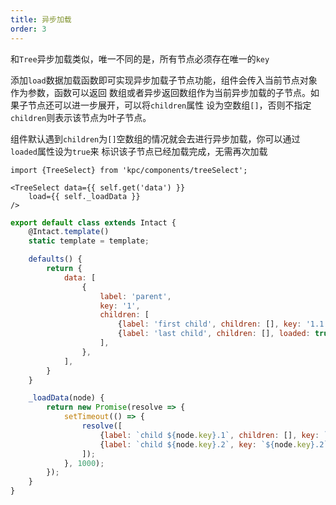 ```yaml
---
title: 异步加载
order: 3
---
```


和`Tree`异步加载类似，唯一不同的是，所有节点必须存在唯一的`key`

添加`load`数据加载函数即可实现异步加载子节点功能，组件会传入当前节点对象作为参数，函数可以返回
数组或者异步返回数组作为当前异步加载的子节点。如果子节点还可以进一步展开，可以将`children`属性
设为空数组`[]`，否则不指定`children`则表示该节点为叶子节点。

组件默认遇到`children`为`[]`空数组的情况就会去进行异步加载，你可以通过`loaded`属性设为`true`来
标识该子节点已经加载完成，无需再次加载

```vdt
import {TreeSelect} from 'kpc/components/treeSelect';

<TreeSelect data={{ self.get('data') }} 
    load={{ self._loadData }}
/>
```

```js
export default class extends Intact {
    @Intact.template()
    static template = template;

    defaults() {
        return {
            data: [
                {
                    label: 'parent',
                    key: '1', 
                    children: [
                        {label: 'first child', children: [], key: '1.1'},
                        {label: 'last child', children: [], loaded: true, key: '1.2'},
                    ],
                },
            ],
        }
    }

    _loadData(node) {
        return new Promise(resolve => {
            setTimeout(() => {
                resolve([
                    {label: `child ${node.key}.1`, children: [], key: `${node.key}.1`},
                    {label: `child ${node.key}.2`, key: `${node.key}.2`},
                ]);
            }, 1000);
        });
    }
}

```
